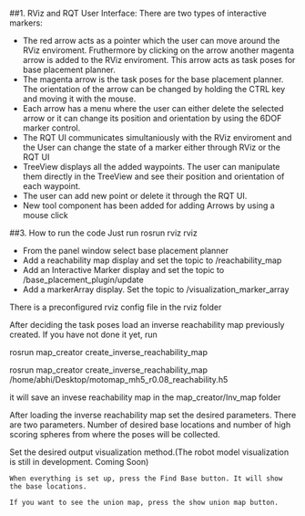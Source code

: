 
##1. RViz and RQT User Interface:
There are two types of interactive markers:
  - The red arrow acts as a pointer which the user can move around the RViz enviroment. Fruthermore by clicking on the arrow another magenta arrow is added to the RViz enviroment. This arrow acts as task poses for base placement planner.
  - The magenta arrow is the task poses for the base placement planner. The orientation of the arrow can be changed by holding the CTRL key and moving it with the mouse.
  - Each arrow has a menu where the user can either delete the selected arrow or it can change its position and orientation by using the 6DOF marker control.
  - The RQT UI communicates simultaniously with the RViz enviroment and the User can change the state of a marker either through RViz or the RQT UI 
  - TreeView displays all the added waypoints. The user can manipulate them directly in the TreeView and see their position and orientation of each waypoint.
  - The user can add new point or delete it through the RQT UI.
  - New tool component has been added for adding Arrows by using a mouse click

##3. How to run the code
  Just run rosrun rviz rviz

  - From the panel window select base placement planner
  - Add a reachability map display and set the topic to /reachability_map
  - Add an Interactive Marker display and set the topic to /base_placement_plugin/update
  - Add a markerArray display. Set the topic to /visualization_marker_array

There is a preconfigured rviz config file in the rviz folder

After deciding the task poses load an inverse reachability map previously created. If you have not done it yet, run

rosrun map_creator create_inverse_reachability_map <name of the reachability map>

rosrun map_creator create_inverse_reachability_map /home/abhi/Desktop/motomap_mh5_r0.08_reachability.h5

it will save an invese reachability map in the map_creator/Inv_map folder

After loading the inverse reachability map set the desired parameters. There are two parameters. Number of desired base locations and number of high scoring spheres from where the poses will be collected.

Set the desired output visualization method.(The robot model visualization is still in development. Coming Soon)
```
When everything is set up, press the Find Base button. It will show the base locations.

If you want to see the union map, press the show union map button.


